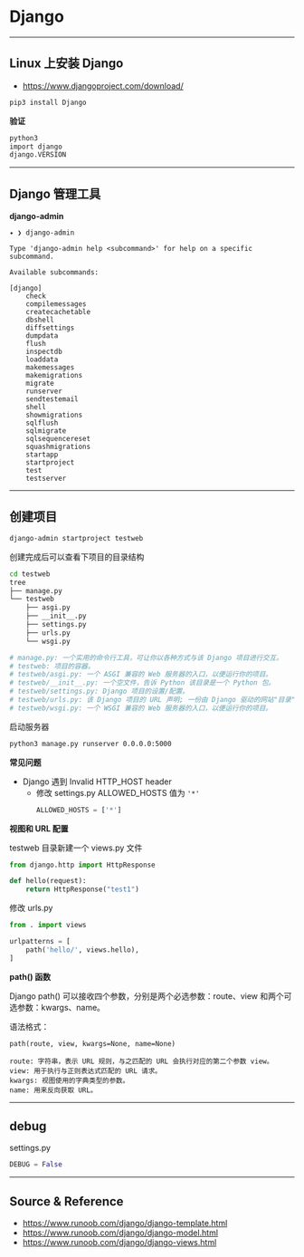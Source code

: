 # Django

---

## Linux 上安装 Django

- https://www.djangoproject.com/download/

```bash
pip3 install Django
```

**验证**
```bash
python3
import django
django.VERSION
```

---

## Django 管理工具

**django-admin**

```
✦ ❯ django-admin

Type 'django-admin help <subcommand>' for help on a specific subcommand.

Available subcommands:

[django]
    check
    compilemessages
    createcachetable
    dbshell
    diffsettings
    dumpdata
    flush
    inspectdb
    loaddata
    makemessages
    makemigrations
    migrate
    runserver
    sendtestemail
    shell
    showmigrations
    sqlflush
    sqlmigrate
    sqlsequencereset
    squashmigrations
    startapp
    startproject
    test
    testserver
```

---

## 创建项目

```bash
django-admin startproject testweb
```

创建完成后可以查看下项目的目录结构
```bash
cd testweb
tree
├── manage.py
└── testweb
    ├── asgi.py
    ├── __init__.py
    ├── settings.py
    ├── urls.py
    └── wsgi.py

# manage.py: 一个实用的命令行工具，可让你以各种方式与该 Django 项目进行交互。
# testweb: 项目的容器。
# testweb/asgi.py: 一个 ASGI 兼容的 Web 服务器的入口，以便运行你的项目。
# testweb/__init__.py: 一个空文件，告诉 Python 该目录是一个 Python 包。
# testweb/settings.py: Django 项目的设置/配置。
# testweb/urls.py: 该 Django 项目的 URL 声明; 一份由 Django 驱动的网站"目录"。
# testweb/wsgi.py: 一个 WSGI 兼容的 Web 服务器的入口，以便运行你的项目。
```

启动服务器
```bash
python3 manage.py runserver 0.0.0.0:5000
```

**常见问题**

- Django 遇到 Invalid HTTP_HOST header
    - 修改 settings.py ALLOWED_HOSTS 值为 `'*'`
        ```py
        ALLOWED_HOSTS = ['*']
        ```

**视图和 URL 配置**

testweb 目录新建一个 views.py 文件
```py
from django.http import HttpResponse

def hello(request):
    return HttpResponse("test1")
```

修改 urls.py
```py
from . import views

urlpatterns = [
    path('hello/', views.hello),
]
```

**path() 函数**

Django path() 可以接收四个参数，分别是两个必选参数：route、view 和两个可选参数：kwargs、name。

语法格式：
```
path(route, view, kwargs=None, name=None)

route: 字符串，表示 URL 规则，与之匹配的 URL 会执行对应的第二个参数 view。
view: 用于执行与正则表达式匹配的 URL 请求。
kwargs: 视图使用的字典类型的参数。
name: 用来反向获取 URL。
```

---

## debug

settings.py
```py
DEBUG = False
```

---

## Source & Reference

- https://www.runoob.com/django/django-template.html
- https://www.runoob.com/django/django-model.html
- https://www.runoob.com/django/django-views.html
